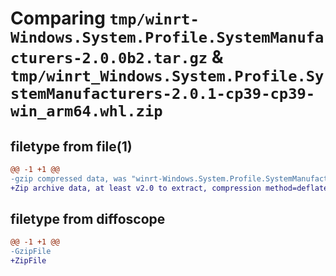# Comparing `tmp/winrt-Windows.System.Profile.SystemManufacturers-2.0.0b2.tar.gz` & `tmp/winrt_Windows.System.Profile.SystemManufacturers-2.0.1-cp39-cp39-win_arm64.whl.zip`

## filetype from file(1)

```diff
@@ -1 +1 @@
-gzip compressed data, was "winrt-Windows.System.Profile.SystemManufacturers-2.0.0b2.tar", last modified: Sat Dec  2 18:26:06 2023, max compression
+Zip archive data, at least v2.0 to extract, compression method=deflate
```

## filetype from diffoscope

```diff
@@ -1 +1 @@
-GzipFile
+ZipFile
```

